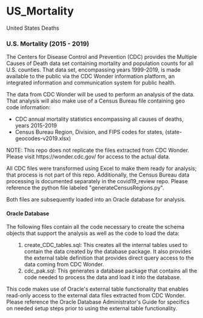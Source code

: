 # US_Mortality
United States Deaths
<h3> U.S. Mortality (2015 - 2019)</h3>

<p> The Centers for Disease Control and Prevention (CDC) provides the Multiple Causes of Death data set containing mortality and population counts for all U.S. counties. That data set, encompassing years 1999-2019, is made available to the public via the CDC Wonder information platform, an integrated information and communication system for public health.</p>

<p>The data from CDC Wonder will be used to perform an analysis of the data.  That analysis will also make use of a Census Bureau file
   containing geo code information:  
</p>
    <ul>
    <li> CDC annual mortality statistics encompassing all causes of deaths, 
         years 2015-2019 </li>
    <li> Census Bureau Region, Division, and FIPS codes for states, 
         (state-geocodes-v2019.xlsx)</li>
    </ul>

<p> NOTE: This repo does not replicate the files extracted from CDC Wonder.  Please visit 
    https://wonder.cdc.gov/ for access to the actual data.
</p>

<p> All CDC files were transformed using Excel to make them ready for analysis; that process is not part of this repo.  
   Additionally, the Census Bureau data processing is documented separately in the covid19_review repo.  Please reference 
   the python file labeled "generateCensusRegions.py".
</p>

<p> Both files are subsequently loaded into an Oracle database for analysis.</p>

<h4> Oracle Database </h4>    
    
<p> The following files contain all the code necessary to create the schema objects that support the
    analysis as well as the code to load the data: </p>
    <ul>
    <ol>
        <li> create_CDC_tables.sql: This creates all the internal tables used to contain 
             the data created by the database package.  It also provides the external table
             definition that provides direct query access to the data coming from CDC Wonder.</li>
        <li> cdc_pak.sql: This generates a database package that contains all the
             code needed to process the data and load it into the database.</li>
    </ol>
    </ul>
<p> This code makes use of Oracle's external table functionality that enables read-only access to 
    the external data files extracted from CDC Wonder.  Please reference the Oracle Database    
    Administrator's Guide for specifics on needed setup steps prior to using the external table
    functionality.
</p
